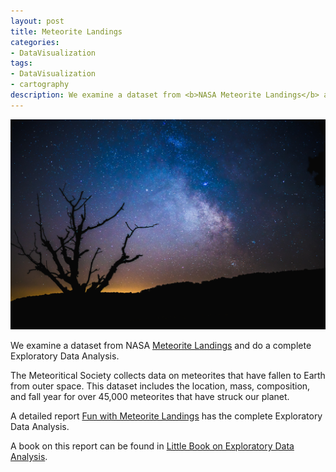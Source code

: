 ```yaml
---
layout: post
title: Meteorite Landings
categories: 
- DataVisualization
tags:
- DataVisualization
- cartography
description: We examine a dataset from <b>NASA Meteorite Landings</b> and do a complete Exploratory Data Analysis...
---
```


<div class="img_row">
	<img class="col three" src="/img/MeteoriteLandings/MetLandings.jpg">
</div>


We examine a dataset from NASA [Meteorite Landings](https://www.kaggle.com/nasa/meteorite-landings/data)  and do a complete Exploratory Data Analysis.            

The Meteoritical Society collects data on meteorites that have fallen to Earth from outer space. This dataset includes the location, mass, composition, and fall year for over 45,000 meteorites that have struck our planet.              

A detailed report [Fun with Meteorite Landings](https://ambarishg.github.io/public/dataviz/MeteoriteAnalysisForWebSite.html) has the complete Exploratory Data Analysis.            

A book on this report can be found in [Little Book on Exploratory Data Analysis](https://ambarishg.github.io/public/LittleBookEDA/).                      
